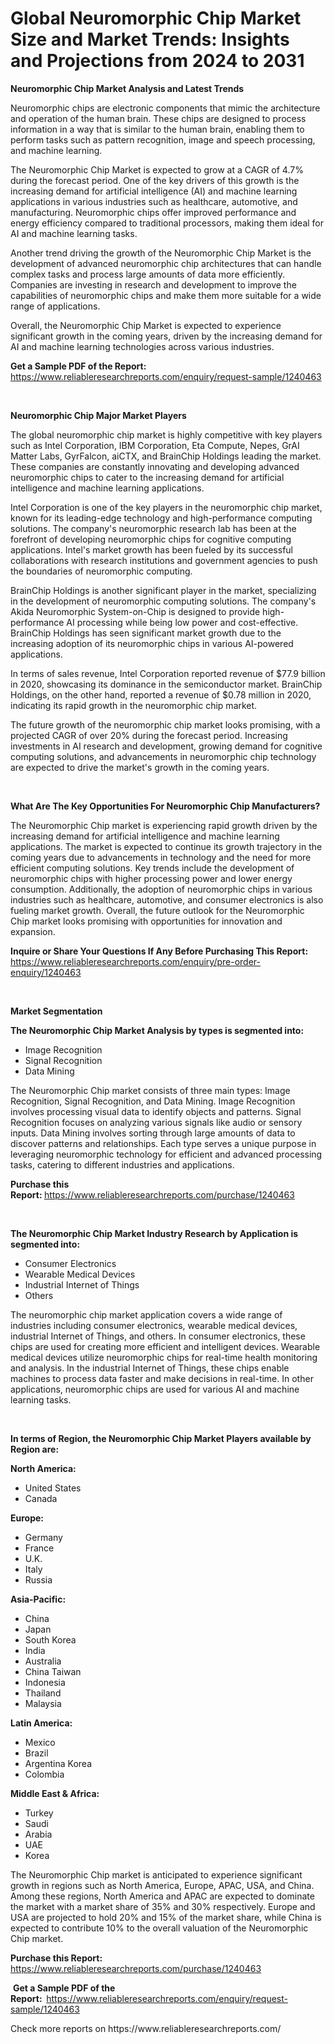 <p><h1>Global Neuromorphic Chip Market Size and Market Trends: Insights and Projections from 2024 to 2031</h1></p><p><strong>Neuromorphic Chip Market Analysis and Latest Trends</strong></p>
<p><p>Neuromorphic chips are electronic components that mimic the architecture and operation of the human brain. These chips are designed to process information in a way that is similar to the human brain, enabling them to perform tasks such as pattern recognition, image and speech processing, and machine learning.</p><p>The Neuromorphic Chip Market is expected to grow at a CAGR of 4.7% during the forecast period. One of the key drivers of this growth is the increasing demand for artificial intelligence (AI) and machine learning applications in various industries such as healthcare, automotive, and manufacturing. Neuromorphic chips offer improved performance and energy efficiency compared to traditional processors, making them ideal for AI and machine learning tasks.</p><p>Another trend driving the growth of the Neuromorphic Chip Market is the development of advanced neuromorphic chip architectures that can handle complex tasks and process large amounts of data more efficiently. Companies are investing in research and development to improve the capabilities of neuromorphic chips and make them more suitable for a wide range of applications.</p><p>Overall, the Neuromorphic Chip Market is expected to experience significant growth in the coming years, driven by the increasing demand for AI and machine learning technologies across various industries.</p></p>
<p><strong>Get a Sample PDF of the Report:&nbsp;</strong> <a href="https://www.reliableresearchreports.com/enquiry/request-sample/1240463">https://www.reliableresearchreports.com/enquiry/request-sample/1240463</a></p>
<p>&nbsp;</p>
<p><strong>Neuromorphic Chip Major Market Players</strong></p>
<p><p>The global neuromorphic chip market is highly competitive with key players such as Intel Corporation, IBM Corporation, Eta Compute, Nepes, GrAI Matter Labs, GyrFalcon, aiCTX, and BrainChip Holdings leading the market. These companies are constantly innovating and developing advanced neuromorphic chips to cater to the increasing demand for artificial intelligence and machine learning applications.</p><p>Intel Corporation is one of the key players in the neuromorphic chip market, known for its leading-edge technology and high-performance computing solutions. The company's neuromorphic research lab has been at the forefront of developing neuromorphic chips for cognitive computing applications. Intel's market growth has been fueled by its successful collaborations with research institutions and government agencies to push the boundaries of neuromorphic computing.</p><p>BrainChip Holdings is another significant player in the market, specializing in the development of neuromorphic computing solutions. The company's Akida Neuromorphic System-on-Chip is designed to provide high-performance AI processing while being low power and cost-effective. BrainChip Holdings has seen significant market growth due to the increasing adoption of its neuromorphic chips in various AI-powered applications.</p><p>In terms of sales revenue, Intel Corporation reported revenue of $77.9 billion in 2020, showcasing its dominance in the semiconductor market. BrainChip Holdings, on the other hand, reported a revenue of $0.78 million in 2020, indicating its rapid growth in the neuromorphic chip market.</p><p>The future growth of the neuromorphic chip market looks promising, with a projected CAGR of over 20% during the forecast period. Increasing investments in AI research and development, growing demand for cognitive computing solutions, and advancements in neuromorphic chip technology are expected to drive the market's growth in the coming years.</p></p>
<p>&nbsp;</p>
<p><strong>What Are The Key Opportunities For Neuromorphic Chip Manufacturers?</strong></p>
<p><p>The Neuromorphic Chip market is experiencing rapid growth driven by the increasing demand for artificial intelligence and machine learning applications. The market is expected to continue its growth trajectory in the coming years due to advancements in technology and the need for more efficient computing solutions. Key trends include the development of neuromorphic chips with higher processing power and lower energy consumption. Additionally, the adoption of neuromorphic chips in various industries such as healthcare, automotive, and consumer electronics is also fueling market growth. Overall, the future outlook for the Neuromorphic Chip market looks promising with opportunities for innovation and expansion.</p></p>
<p><strong>Inquire or Share Your Questions If Any Before Purchasing This Report:</strong> <a href="https://www.reliableresearchreports.com/enquiry/pre-order-enquiry/1240463">https://www.reliableresearchreports.com/enquiry/pre-order-enquiry/1240463</a></p>
<p>&nbsp;</p>
<p><strong>Market Segmentation</strong></p>
<p><strong>The Neuromorphic Chip Market Analysis by types is segmented into:</strong></p>
<p><ul><li>Image Recognition</li><li>Signal Recognition</li><li>Data Mining</li></ul></p>
<p><p>The Neuromorphic Chip market consists of three main types: Image Recognition, Signal Recognition, and Data Mining. Image Recognition involves processing visual data to identify objects and patterns. Signal Recognition focuses on analyzing various signals like audio or sensory inputs. Data Mining involves sorting through large amounts of data to discover patterns and relationships. Each type serves a unique purpose in leveraging neuromorphic technology for efficient and advanced processing tasks, catering to different industries and applications.</p></p>
<p><strong>Purchase this Report:&nbsp;</strong><a href="https://www.reliableresearchreports.com/purchase/1240463">https://www.reliableresearchreports.com/purchase/1240463</a></p>
<p>&nbsp;</p>
<p><strong>The Neuromorphic Chip Market Industry Research by Application is segmented into:</strong></p>
<p><ul><li>Consumer Electronics</li><li>Wearable Medical Devices</li><li>Industrial Internet of Things</li><li>Others</li></ul></p>
<p><p>The neuromorphic chip market application covers a wide range of industries including consumer electronics, wearable medical devices, industrial Internet of Things, and others. In consumer electronics, these chips are used for creating more efficient and intelligent devices. Wearable medical devices utilize neuromorphic chips for real-time health monitoring and analysis. In the industrial Internet of Things, these chips enable machines to process data faster and make decisions in real-time. In other applications, neuromorphic chips are used for various AI and machine learning tasks.</p></p>
<p>&nbsp;</p>
<p><strong>In terms of Region, the Neuromorphic Chip Market Players available by Region are:</strong></p>
<p>
    <p> <strong> North America: </strong>
        <ul>
            <li>United States</li>
            <li>Canada</li>
        </ul>
        </p> 
    <p> <strong> Europe: </strong>
        <ul>
            <li>Germany</li>
            <li>France</li>
            <li>U.K.</li>
            <li>Italy</li>
            <li>Russia</li>
        </ul>
        </p> 
    <p> <strong> Asia-Pacific: </strong>
        <ul>
            <li>China</li>
            <li>Japan</li>
            <li>South Korea</li>
            <li>India</li>
            <li>Australia</li>
            <li>China Taiwan</li>
            <li>Indonesia</li>
            <li>Thailand</li>
            <li>Malaysia</li>
        </ul>
        </p> 
    <p> <strong> Latin America: </strong>
        <ul>
            <li>Mexico</li>
            <li>Brazil</li>
            <li>Argentina Korea</li>
            <li>Colombia</li>
        </ul>
        </p> 
    <p> <strong> Middle East & Africa: </strong>
        <ul>
            <li>Turkey</li>
            <li>Saudi</li>
            <li>Arabia</li>
            <li>UAE</li>
            <li>Korea</li>
        </ul>
    </p>
    </p>
<p><p>The Neuromorphic Chip market is anticipated to experience significant growth in regions such as North America, Europe, APAC, USA, and China. Among these regions, North America and APAC are expected to dominate the market with a market share of 35% and 30% respectively. Europe and USA are projected to hold 20% and 15% of the market share, while China is expected to contribute 10% to the overall valuation of the Neuromorphic Chip market.</p></p>
<p><strong>Purchase this Report: </strong><a href="https://www.reliableresearchreports.com/purchase/1240463">https://www.reliableresearchreports.com/purchase/1240463</a></p>
<p>&nbsp;<strong>Get a Sample PDF of the Report:&nbsp;&nbsp;</strong><a href="https://www.reliableresearchreports.com/enquiry/request-sample/1240463">https://www.reliableresearchreports.com/enquiry/request-sample/1240463</a></p>
<p><strong></strong></p>
<p>Check more reports on https://www.reliableresearchreports.com/</p>